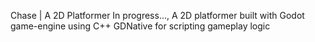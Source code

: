 Chase | A 2D Platformer
In progress..., A 2D platformer built with Godot game-engine using C++ GDNative for scripting gameplay logic